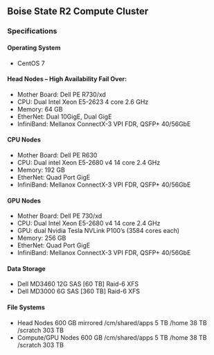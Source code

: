 ## Boise State R2 Compute Cluster

### Specifications

#### Operating System
- CentOS 7

#### Head Nodes – High Availability Fail Over:
- Mother Board: Dell PE R730/xd
- CPU: Dual Intel Xeon E5-2623 4 core 2.6 GHz
- Memory: 64 GB
- EtherNet: Dual 10GigE, Dual GigE
- InfiniBand: Mellanox ConnectX-3 VPI FDR, QSFP+ 40/56GbE

#### CPU Nodes
- Mother Board: Dell PE R630
- CPU: Dual intel Xeon E5-2680 v4 14 core 2.4 GHz
- Memory: 192 GB
- EtherNet: Quad Port GigE
- InfiniBand: Mellanox ConnectX-3 VPI FDR, QSFP+ 40/56GbE

#### GPU Nodes
- Mother Board: Dell PE 730/xd
- CPU: Dual Intel Xeon E5-2680 v4 14 core 2.4 GHz
- GPU: dual Nvidia Tesla NVLink P100’s (3584 cores each)
- Memory: 256 GB
- EtherNet: Quad Port GigE
- InfiniBand: Mellanox ConnectX-3 VPI FDR, QSFP+ 40/56GbE

#### Data Storage
- Dell MD3460 12G SAS [60 TB] Raid-6 XFS
- Dell MD3000 6G SAS [360 TB] Raid-6 XFS

#### File Systems
- Head Nodes 600 GB mirrored /cm/shared/apps 5 TB /home 38 TB /scratch 303 TB
- Compute/GPU Nodes 600 GB /cm/shared/apps 5 TB /home 38 TB /scratch 303 TB
